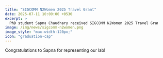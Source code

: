 ```yaml
---
title: "SIGCOMM N2Women 2025 Travel Grant"
date: 2025-07-11 10:00:00 +0530
excerpt: >
  PhD student Sapna Chaudhary received SIGCOMM N2Women 2025 Travel Grant to attend the conference.
image: /img/news/sigcomm-n2women.png
image_style: "max-width:120px;"
icon: "graduation-cap"
---
```


Congratulations to Sapna for representing our lab!
